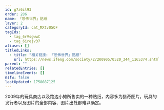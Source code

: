```yaml
---
id: g7z6il93
order: 206
name: 「恐怖世界」贴纸
layer: 2
categoryId: cat_MXtv05QF
tagIds:
  - tag_6rVsgwwC
  - tag_6irejv37
aliases: []
titledLinks:
  - title: "相关链接: 「恐怖世界」贴纸"
    url: https://news.ifeng.com/society/2/200905/0520_344_1165374.shtml
parent: ""
relatedEntries: []
timelineEvents: []
nsfw: false
lastUpdated: 1758087125
---
```


2009年的玩具商店以及路边小摊所售卖的一种贴纸，内容多为猎奇图片，玩具的发行者以及图片的全部内容、图片出处都难以确定。